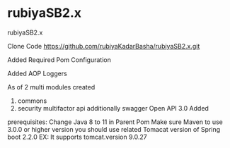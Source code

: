 # rubiyaSB2.x
rubiyaSB2.x

Clone Code
https://github.com/rubiyaKadarBasha/rubiyaSB2.x.git

Added Required Pom Configuration

Added AOP Loggers

As of 2 multi modules created 
1. commons
2. security multifactor api additionally swagger Open API 3.0 Added

prerequisites:
Change Java 8 to 11 in Parent Pom 
Make sure Maven to use 3.0.0 or higher version
you should use related Tomacat version of Spring boot 2.2.0
EX: It supports tomcat.version 9.0.27
